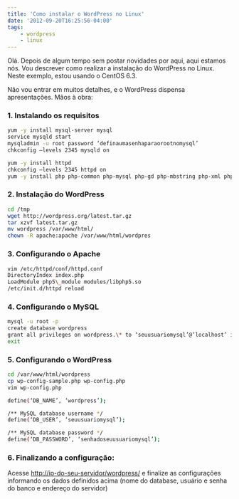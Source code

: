 ```yaml
---
title: 'Como instalar o WordPress no Linux'
date: '2012-09-20T16:25:56-04:00'
tags:
    - wordpress
    - linux
---
```


Olá. Depois de algum tempo sem postar novidades por aqui, aqui estamos nós. Vou descrever como realizar a instalação do WordPress no Linux. Neste exemplo, estou usando o CentOS 6.3.

Não vou entrar em muitos detalhes, e o WordPress dispensa apresentações. Mãos à obra:

### 1. Instalando os requisitos

```bash
yum -y install mysql-server mysql  
service mysqld start  
mysqladmin -u root password ‘definaumasenhaparaorootnomysql’  
chkconfig –levels 2345 mysqld on

yum -y install httpd  
chkconfig –levels 2345 httpd on  
yum -y install php php-common php-mysql php-gd php-mbstring php-xml php-xmlrpc
```

### 2. Instalação do WordPress

```bash
cd /tmp  
wget http://wordpress.org/latest.tar.gz  
tar xzvf latest.tar.gz  
mv wordpress /var/www/html/  
chown -R apache:apache /var/www/html/wordpres
```

### 3. Configurando o Apache

```bash
vim /etc/httpd/conf/httpd.conf  
DirectoryIndex index.php  
LoadModule php5\_module modules/libphp5.so  
/etc/init.d/httpd reload
```

### 4. Configurando o MySQL

```bash
mysql -u root -p  
create database wordpress  
grant all privileges on wordpress.\* to ‘seuusuariomysql’@’localhost’ identified by ‘senhadoseuusuariomysql’;  
exit
```

### 5. Configurando o WordPress

```bash
cd /var/www/html/wordpress  
cp wp-config-sample.php wp-config.php  
vim wp-config.php

define(‘DB_NAME’, ‘wordpress’);

/** MySQL database username */  
define(‘DB_USER’, ‘seuusuariomysql’);

/** MySQL database password */  
define(‘DB_PASSWORD’, ‘senhadoseuusuariomysql’);
```

### 6. Finalizando a configuração:

Acesse [http://ip-do-seu-servidor/wordpress/](http://ec2-50-112-47-146.us-west-2.compute.amazonaws.com/wordpress/) e finalize as configurações informando os dados definidos acima (nome do database, usuário e senha do banco e endereço do servidor)</div>
